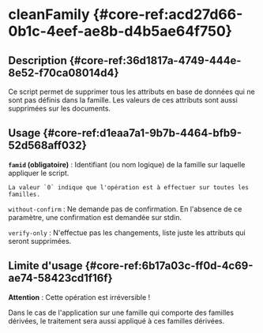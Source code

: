 # cleanFamily {#core-ref:acd27d66-0b1c-4eef-ae8b-d4b5ae64f750}

## Description {#core-ref:36d1817a-4749-444e-8e52-f70ca08014d4}

Ce script permet de supprimer tous les attributs en base de données qui ne sont
pas définis dans la famille. Les valeurs de ces attributs sont aussi supprimées
sur les documents.

## Usage {#core-ref:d1eaa7a1-9b7b-4464-bfb9-52d568aff032}

**`famid` (obligatoire)**
:   Identifiant (ou nom logique) de la famille sur laquelle appliquer le script.
    
    La valeur `0` indique que l'opération est à effectuer sur toutes les
    familles.

`without-confirm`
:   Ne demande pas de confirmation. En l'absence de ce paramètre, une
    confirmation est demandée sur stdin.

`verify-only`
:   N'effectue pas les changements, liste juste les attributs qui seront
    supprimées.

## Limite d'usage {#core-ref:6b17a03c-ff0d-4c69-ae74-58423cd1f16f}

**Attention** : Cette opération est irréversible !

Dans le cas de l'application sur une famille qui comporte des familles dérivées,
le traitement sera aussi appliqué à ces familles dérivées.
